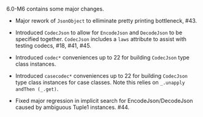 6.0-M6 contains some major changes.

 * Major rework of `JsonObject` to elliminate pretty printing bottleneck, #43.

 * Introduced `CodecJson` to allow for `EncodeJson` and `DecodeJson` to
   be specified together. `CodecJson` includes a `laws` attribute to
   assist with testing codecs, #18, #41, #45.

 * Introduced `codec*` conveniences up to 22 for building `CodecJson`
   type class instances.

 * Introduced `casecodec*` conveniences up to 22 for building `CodecJson`
   type class instances for case classes. Note this relies on
   `_.unapply andThen (_.get)`.

 * Fixed major regression in implicit search for EncodeJson/DecodeJson
   caused by ambiguous Tuple1 instances. #44.
